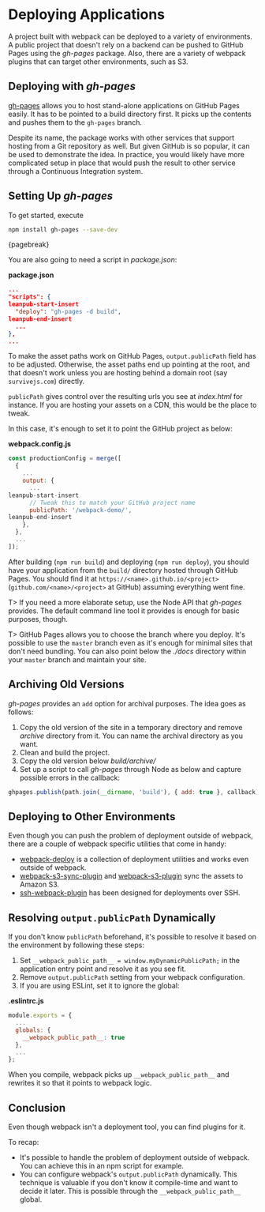 # Deploying Applications

A project built with webpack can be deployed to a variety of environments. A public project that doesn't rely on a backend can be pushed to GitHub Pages using the *gh-pages* package. Also, there are a variety of webpack plugins that can target other environments, such as S3.

## Deploying with *gh-pages*

[gh-pages](https://www.npmjs.com/package/gh-pages) allows you to host stand-alone applications on GitHub Pages easily. It has to be pointed to a build directory first. It picks up the contents and pushes them to the `gh-pages` branch.

Despite its name, the package works with other services that support hosting from a Git repository as well. But given GitHub is so popular, it can be used to demonstrate the idea. In practice, you would likely have more complicated setup in place that would push the result to other service through a Continuous Integration system.

## Setting Up *gh-pages*

To get started, execute

```bash
npm install gh-pages --save-dev
```

{pagebreak}

You are also going to need a script in *package.json*:

**package.json**

```json
...
"scripts": {
leanpub-start-insert
  "deploy": "gh-pages -d build",
leanpub-end-insert
  ...
},
...
```

To make the asset paths work on GitHub Pages, `output.publicPath` field has to be adjusted. Otherwise, the asset paths end up pointing at the root, and that doesn't work unless you are hosting behind a domain root (say `survivejs.com`) directly.

`publicPath` gives control over the resulting urls you see at *index.html* for instance. If you are hosting your assets on a CDN, this would be the place to tweak.

In this case, it's enough to set it to point the GitHub project as below:

**webpack.config.js**

```javascript
const productionConfig = merge([
  {
    ...
    output: {
      ...
leanpub-start-insert
      // Tweak this to match your GitHub project name
      publicPath: '/webpack-demo/',
leanpub-end-insert
    },
  },
  ...
]);
```

After building (`npm run build`) and deploying (`npm run deploy`), you should have your application from the `build/` directory hosted through GitHub Pages. You should find it at `https://<name>.github.io/<project>` (`github.com/<name>/<project>` at GitHub) assuming everything went fine.

T> If you need a more elaborate setup, use the Node API that *gh-pages* provides. The default command line tool it provides is enough for basic purposes, though.

T> GitHub Pages allows you to choose the branch where you deploy. It's possible to use the `master` branch even as it's enough for minimal sites that don't need bundling. You can also point below the *./docs* directory within your `master` branch and maintain your site.

## Archiving Old Versions

*gh-pages* provides an `add` option for archival purposes. The idea goes as follows:

1. Copy the old version of the site in a temporary directory and remove *archive* directory from it. You can name the archival directory as you want.
2. Clean and build the project.
3. Copy the old version below *build/archive/<version>*
4. Set up a script to call *gh-pages* through Node as below and capture possible errors in the callback:

```javascript
ghpages.publish(path.join(__dirname, 'build'), { add: true }, callback);
```

## Deploying to Other Environments

Even though you can push the problem of deployment outside of webpack, there are a couple of webpack specific utilities that come in handy:

* [webpack-deploy](https://www.npmjs.com/package/webpack-deploy) is a collection of deployment utilities and works even outside of webpack.
* [webpack-s3-sync-plugin](https://www.npmjs.com/package/webpack-s3-sync-plugin) and [webpack-s3-plugin](https://www.npmjs.com/package/webpack-s3-plugin) sync the assets to Amazon S3.
* [ssh-webpack-plugin](https://www.npmjs.com/package/ssh-webpack-plugin) has been designed for deployments over SSH.

## Resolving `output.publicPath` Dynamically

If you don't know `publicPath` beforehand, it's possible to resolve it based on the environment by following these steps:

1. Set `__webpack_public_path__ = window.myDynamicPublicPath;` in the application entry point and resolve it as you see fit.
2. Remove `output.publicPath` setting from your webpack configuration.
3. If you are using ESLint, set it to ignore the global:

**.eslintrc.js**

```javascript
module.exports = {
  ...
  globals: {
    __webpack_public_path__: true
  },
  ...
};
```

When you compile, webpack picks up `__webpack_public_path__` and rewrites it so that it points to webpack logic.

## Conclusion

Even though webpack isn't a deployment tool, you can find plugins for it.

To recap:

* It's possible to handle the problem of deployment outside of webpack. You can achieve this in an npm script for example.
* You can configure webpack's `output.publicPath` dynamically. This technique is valuable if you don't know it compile-time and want to decide it later. This is possible through the `__webpack_public_path__ ` global.
